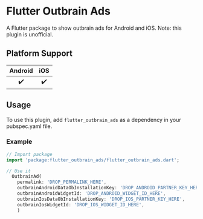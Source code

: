 # Flutter Outbrain Ads

A Flutter package to show outbrain ads for Android and iOS.
Note: this plugin is unofficial.
## Platform Support

| Android | iOS | 
| :-----: | :-: | 
|   ✔️    | ✔️  | 

## Usage

To use this plugin, add `flutter_outbrain_ads` as a dependency in your pubspec.yaml file.

### Example

```dart
// Import package
import 'package:flutter_outbrain_ads/flutter_outbrain_ads.dart';

// Use it
  OutbrainAd(
    permalink: 'DROP_PERMALINK_HERE',
    outbrainAndroidDataObInstallationKey: 'DROP_ANDROID_PARTNER_KEY_HERE',
    outbrainAndroidWidgetId: 'DROP_ANDROID_WIDGET_ID_HERE',
    outbrainIosDataObInstallationKey: 'DROP_IOS_PARTNER_KEY_HERE',
    outbrainIosWidgetId: 'DROP_IOS_WIDGET_ID_HERE',
    )
```
